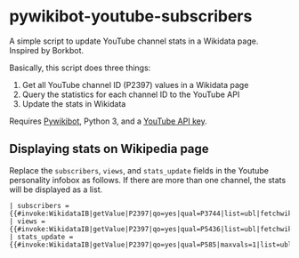 # pywikibot-youtube-subscribers
A simple script to update YouTube channel stats in a Wikidata page. Inspired by Borkbot. 

Basically, this script does three things:
1. Get all YouTube channel ID (P2397) values in a Wikidata page
2. Query the statistics for each channel ID to the YouTube API 
3. Update the stats in Wikidata

Requires [Pywikibot](https://www.mediawiki.org/wiki/Manual:Pywikibot), Python 3, and a [YouTube API key](https://developers.google.com/youtube/v3/getting-started).

## Displaying stats on Wikipedia page
Replace the `subscribers`, `views`, and `stats_update` fields in the Youtube personality infobox as follows. If there are more than one channel, the stats will be displayed as a list.
```
| subscribers = {{#invoke:WikidataIB|getValue|P2397|qo=yes|qual=P3744|list=ubl|fetchwikidata=ALL|onlysourced=no|scale=a|noicon=yes}}
| views = {{#invoke:WikidataIB|getValue|P2397|qo=yes|qual=P5436|list=ubl|fetchwikidata=ALL|onlysourced=no|scale=a|noicon=yes}}
| stats_update = {{#invoke:WikidataIB|getValue|P2397|qo=yes|qual=P585|maxvals=1|list=ubl|fetchwikidata=ALL|onlysourced=no|noicon=no}}
```